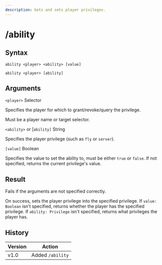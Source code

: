 ```yaml
---
description: Gets and sets player privileges.
---
```


# /ability

## Syntax

`ability <player> <ability> [value]`

`ability <player> [ability]`

## Arguments

`<player>` Selector

Specifies the player for which to grant/revoke/query the privilege.

Must be a player name or target selector.

`<ability>` or \[`ability]` String

Specifies the player privilege (such as `fly` or `server`).

`[value]` Boolean

Specifies the value to set the ability to, must be either `true` or `false`. If not specified, returns the current privilege's value.

## Result

Fails if the arguments are not specified correctly.

On success, sets the player privilege into the specified privilege. If `value: Boolean` isn't specified, returns whether the player has the specified privilege. If `ability: Privilege` isn't specified, returns what privileges the player has.

## History

| Version | Action           |
| ------- | ---------------- |
| v1.0    | Added `/ability` |
